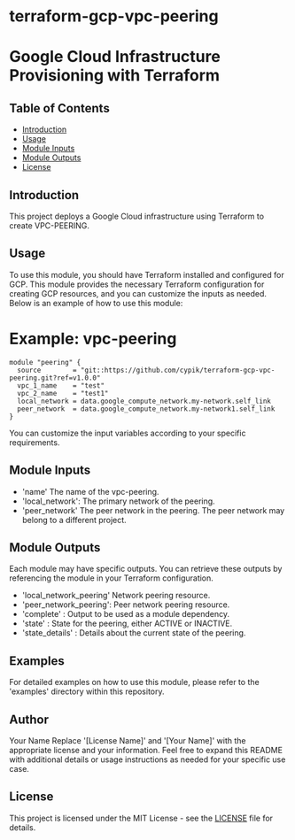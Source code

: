 # terraform-gcp-vpc-peering
# Google Cloud Infrastructure Provisioning with Terraform
## Table of Contents

- [Introduction](#introduction)
- [Usage](#usage)
- [Module Inputs](#module-inputs)
- [Module Outputs](#module-outputs)
- [License](#license)

## Introduction
This project deploys a Google Cloud infrastructure using Terraform to create VPC-PEERING.
## Usage
To use this module, you should have Terraform installed and configured for GCP. This module provides the necessary Terraform configuration for creating GCP resources, and you can customize the inputs as needed. Below is an example of how to use this module:

# Example: vpc-peering
```hcl
module "peering" {
  source        = "git::https://github.com/cypik/terraform-gcp-vpc-peering.git?ref=v1.0.0"
  vpc_1_name    = "test"
  vpc_2_name    = "test1"
  local_network = data.google_compute_network.my-network.self_link
  peer_network  = data.google_compute_network.my-network1.self_link
}

```
You can customize the input variables according to your specific requirements.

## Module Inputs

- 'name' The name of the vpc-peering.
- 'local_network': The primary network of the peering.
- 'peer_network' The peer network in the peering. The peer network may belong to a different project.

## Module Outputs
Each module may have specific outputs. You can retrieve these outputs by referencing the module in your Terraform configuration.

- 'local_network_peering' Network peering resource.
- 'peer_network_peering': Peer network peering resource.
- 'complete' : Output to be used as a module dependency.
- 'state' : State for the peering, either ACTIVE or INACTIVE.
- 'state_details' : Details about the current state of the peering.

## Examples
For detailed examples on how to use this module, please refer to the 'examples' directory within this repository.

## Author
Your Name Replace '[License Name]' and '[Your Name]' with the appropriate license and your information. Feel free to expand this README with additional details or usage instructions as needed for your specific use case.

## License
This project is licensed under the MIT License - see the [LICENSE](https://github.com/cypik/terraform-gcp-vpc-peering/blob/master/LICENSE) file for details.
